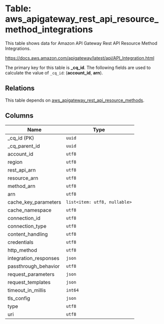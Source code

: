 # Table: aws_apigateway_rest_api_resource_method_integrations

This table shows data for Amazon API Gateway Rest API Resource Method Integrations.

https://docs.aws.amazon.com/apigateway/latest/api/API_Integration.html

The primary key for this table is **_cq_id**.
The following fields are used to calculate the value of `_cq_id`: (**account_id**, **arn**).
## Relations

This table depends on [aws_apigateway_rest_api_resource_methods](aws_apigateway_rest_api_resource_methods.md).

## Columns

| Name          | Type          |
| ------------- | ------------- |
|_cq_id (PK)|`uuid`|
|_cq_parent_id|`uuid`|
|account_id|`utf8`|
|region|`utf8`|
|rest_api_arn|`utf8`|
|resource_arn|`utf8`|
|method_arn|`utf8`|
|arn|`utf8`|
|cache_key_parameters|`list<item: utf8, nullable>`|
|cache_namespace|`utf8`|
|connection_id|`utf8`|
|connection_type|`utf8`|
|content_handling|`utf8`|
|credentials|`utf8`|
|http_method|`utf8`|
|integration_responses|`json`|
|passthrough_behavior|`utf8`|
|request_parameters|`json`|
|request_templates|`json`|
|timeout_in_millis|`int64`|
|tls_config|`json`|
|type|`utf8`|
|uri|`utf8`|